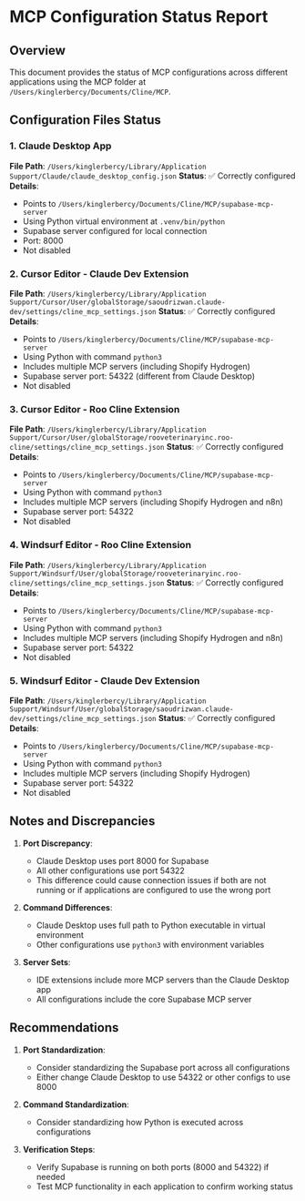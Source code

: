 # MCP Configuration Status Report

## Overview
This document provides the status of MCP configurations across different applications using the MCP folder at `/Users/kinglerbercy/Documents/Cline/MCP`.

## Configuration Files Status

### 1. Claude Desktop App
**File Path**: `/Users/kinglerbercy/Library/Application Support/Claude/claude_desktop_config.json`
**Status**: ✅ Correctly configured
**Details**:
- Points to `/Users/kinglerbercy/Documents/Cline/MCP/supabase-mcp-server`
- Using Python virtual environment at `.venv/bin/python`
- Supabase server configured for local connection
- Port: 8000
- Not disabled

### 2. Cursor Editor - Claude Dev Extension
**File Path**: `/Users/kinglerbercy/Library/Application Support/Cursor/User/globalStorage/saoudrizwan.claude-dev/settings/cline_mcp_settings.json`
**Status**: ✅ Correctly configured
**Details**:
- Points to `/Users/kinglerbercy/Documents/Cline/MCP/supabase-mcp-server`
- Using Python with command `python3`
- Includes multiple MCP servers (including Shopify Hydrogen)
- Supabase server port: 54322 (different from Claude Desktop)
- Not disabled

### 3. Cursor Editor - Roo Cline Extension
**File Path**: `/Users/kinglerbercy/Library/Application Support/Cursor/User/globalStorage/rooveterinaryinc.roo-cline/settings/cline_mcp_settings.json`
**Status**: ✅ Correctly configured
**Details**:
- Points to `/Users/kinglerbercy/Documents/Cline/MCP/supabase-mcp-server`
- Using Python with command `python3`
- Includes multiple MCP servers (including Shopify Hydrogen and n8n)
- Supabase server port: 54322
- Not disabled

### 4. Windsurf Editor - Roo Cline Extension
**File Path**: `/Users/kinglerbercy/Library/Application Support/Windsurf/User/globalStorage/rooveterinaryinc.roo-cline/settings/cline_mcp_settings.json`
**Status**: ✅ Correctly configured
**Details**:
- Points to `/Users/kinglerbercy/Documents/Cline/MCP/supabase-mcp-server`
- Using Python with command `python3`
- Includes multiple MCP servers (including Shopify Hydrogen and n8n)
- Supabase server port: 54322
- Not disabled

### 5. Windsurf Editor - Claude Dev Extension
**File Path**: `/Users/kinglerbercy/Library/Application Support/Windsurf/User/globalStorage/saoudrizwan.claude-dev/settings/cline_mcp_settings.json`
**Status**: ✅ Correctly configured
**Details**:
- Points to `/Users/kinglerbercy/Documents/Cline/MCP/supabase-mcp-server`
- Using Python with command `python3`
- Includes multiple MCP servers (including Shopify Hydrogen)
- Supabase server port: 54322
- Not disabled

## Notes and Discrepancies

1. **Port Discrepancy**:
   - Claude Desktop uses port 8000 for Supabase
   - All other configurations use port 54322
   - This difference could cause connection issues if both are not running or if applications are configured to use the wrong port

2. **Command Differences**:
   - Claude Desktop uses full path to Python executable in virtual environment
   - Other configurations use `python3` with environment variables

3. **Server Sets**:
   - IDE extensions include more MCP servers than the Claude Desktop app
   - All configurations include the core Supabase MCP server

## Recommendations

1. **Port Standardization**:
   - Consider standardizing the Supabase port across all configurations
   - Either change Claude Desktop to use 54322 or other configs to use 8000

2. **Command Standardization**:
   - Consider standardizing how Python is executed across configurations

3. **Verification Steps**:
   - Verify Supabase is running on both ports (8000 and 54322) if needed
   - Test MCP functionality in each application to confirm working status 